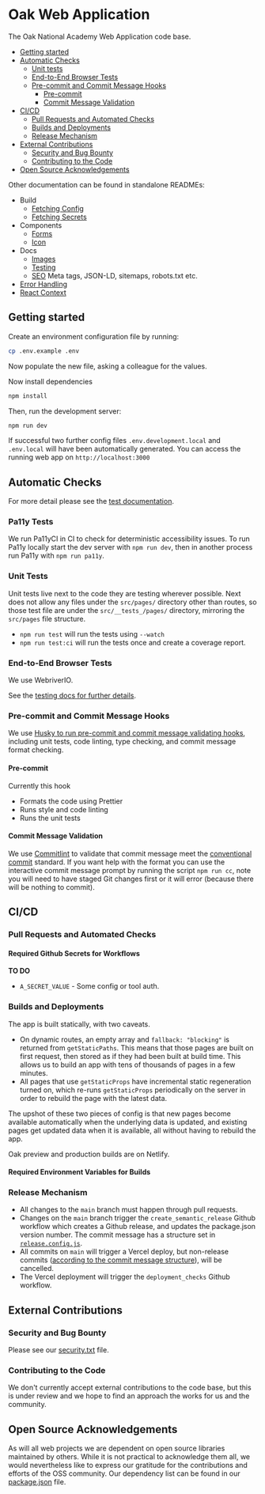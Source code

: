 # Oak Web Application

The Oak National Academy Web Application code base.

- [Getting started](#getting-started)
- [Automatic Checks](#automatic-checks)
  - [Unit tests](#unit-tests)
  - [End-to-End Browser Tests](#end-to-end-browser-tests)
  - [Pre-commit and Commit Message Hooks](#pre-commit-and-commit-message-hooks)
    - [Pre-commit](#pre-commit)
    - [Commit Message Validation](#commit-message-validation)
- [CI/CD](#cicd)
  - [Pull Requests and Automated Checks](#pull-requests-and-automated-checks)
  - [Builds and Deployments](#builds-and-deployments)
  - [Release Mechanism](#release-mechanism)
- [External Contributions](#external-contributions)
  - [Security and Bug Bounty](#security-and-bug-bounty)
  - [Contributing to the Code](#contributing-to-the-code)
- [Open Source Acknowledgements](#open-source-acknowledgements)

Other documentation can be found in standalone READMEs:

- Build
  - [Fetching Config](./scripts/build/fetch_config)
  - [Fetching Secrets](./scripts/build/fetch_secrets)
- Components
  - [Forms](./src/components/Forms)
  - [Icon](./src/components/Icon)
- Docs
  - [Images](./docs/images)
  - [Testing](./docs/testing.md)
  - [SEO](./docs/seo.md) Meta tags, JSON-LD, sitemaps, robots.txt etc.
- [Error Handling](./src/errors)
- [React Context](./src/context)

## Getting started

Create an environment configuration file by running:

```bash
cp .env.example .env
```

Now populate the new file, asking a colleague for the values.

Now install dependencies

```bash
npm install
```

Then, run the development server:

```bash
npm run dev
```

If successful two further config files `.env.development.local` and `.env.local` will have been automatically generated. You can access the running web app on `http://localhost:3000`

## Automatic Checks

For more detail please see the [test documentation](docs/testing.md).

### Pa11y Tests

We run Pa11yCI in CI to check for deterministic accessibility issues. To run Pa11y locally start the dev server with `npm run dev`, then in another process run Pa11y with `npm run pa11y`.

### Unit Tests

Unit tests live next to the code they are testing wherever possible. Next does not allow any files under the `src/pages/` directory other than routes, so those test file are under the `src/__tests_/pages/` directory, mirroring the `src/pages` file structure.

- `npm run test` will run the tests using `--watch`
- `npm run test:ci` will run the tests once and create a coverage report.

### End-to-End Browser Tests

We use WebriverIO.

See the [testing docs for further details](./docs/testing.md#e2e-browser-tests).

### Pre-commit and Commit Message Hooks

We use [Husky to run pre-commit and commit message validating hooks](.husky), including unit tests, code linting, type checking, and commit message format checking.

#### Pre-commit

Currently this hook

- Formats the code using Prettier
- Runs style and code linting
- Runs the unit tests

#### Commit Message Validation

We use [Commitlint](https://commitlint.js.org/#/) to validate that commit message meet the [conventional commit](https://www.conventionalcommits.org/en/v1.0.0-beta.2/) standard. If you want help with the format you can use the interactive commit message prompt by running the script `npm run cc`, note you will need to have staged Git changes first or it will error (because there will be nothing to commit).

## CI/CD

### Pull Requests and Automated Checks

#### Required Github Secrets for Workflows

**TO DO**

- `A_SECRET_VALUE` - Some config or tool auth.

### Builds and Deployments

The app is built statically, with two caveats.

- On dynamic routes, an empty array and `fallback: "blocking"` is returned from `getStaticPaths`. This means that those pages are built on first request, then stored as if they had been built at build time. This allows us to build an app with tens of thousands of pages in a few minutes.
- All pages that use `getStaticProps` have incremental static regeneration turned on, which re-runs `getStaticProps` periodically on the server in order to rebuild the page with the latest data.

The upshot of these two pieces of config is that new pages become available automatically when the underlying data is updated, and existing pages get updated data when it is available, all without having to rebuild the app.

Oak preview and production builds are on Netlify.

#### Required Environment Variables for Builds

### Release Mechanism

- All changes to the `main` branch must happen through pull requests.
- Changes on the `main` branch trigger the `create_semantic_release` Github workflow which creates a Github release, and updates the package.json version number. The commit message has a structure set in [`release.config.js`](release.config.js).
- All commits on `main` will trigger a Vercel deploy, but non-release commits ([according to the commit message structure](scripts/build/cancel_vercel_build.js)), will be cancelled.
- The Vercel deployment will trigger the `deployment_checks` Github workflow.

## External Contributions

### Security and Bug Bounty

Please see our [security.txt](public/.well-known/security.txt) file.

### Contributing to the Code

We don't currently accept external contributions to the code base, but this is under review and we hope to find an approach the works for us and the community.

## Open Source Acknowledgements

As will all web projects we are dependent on open source libraries maintained by others. While it is not practical to acknowledge them all, we would nevertheless like to express our gratitude for the contributions and efforts of the OSS community. Our dependency list can be found in our [package.json](package.json) file.
